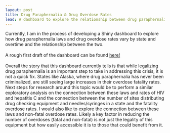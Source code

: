```yaml
---
layout: post
title: Drug Paraphernalia & Drug Overdose Rates
lead: A dashboard to explore the relationship between drug paraphernalia laws and drug overdose rates
---
```


Currently, I am in the process of developing a Shiny dashboard to explore how drug paraphernalia laws and drug overdose rates vary by state and overtime and the relationship between the two.
<br/><br/>
A rough first draft of the dashboard can be found <a href="https://amelmer.shinyapps.io/drug_laws_dashboard/" target="_blank">here!</a>
<br/><br/>
Overall the story that this dashboard currently tells is that while legalizing drug paraphernalia is an important step to take in addressing this crisis, it is not a quick fix. States like Alaska, where drug paraphernalia has never been criminalized, are still seeing large increases in their overdose fatality rates. Next steps for research around this topic would be to perform a similar exploratory analysis on the connection between these laws and rates of HIV and hepatitis C and the connection between the number of sites distributing drug checking equipment and needles/syringes in a state and the fatality overdose rates. I would also like to explore the connection between these laws and non-fatal overdose rates. Likely a key factor in reducing the number of overdoses (fatal and non-fatal) is not just the legality of this equipment but how easily accessible it is to those that could benefit from it. 
